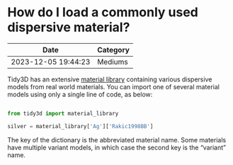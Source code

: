 # How do I load a commonly used dispersive material?

| Date       | Category    |
|------------|-------------|
| 2023-12-05 19:44:23 | Mediums |


Tidy3D has an extensive <a target="_blank" rel="noopener" href="https://docs.flexcompute.com/projects/tidy3d/en/latest/api.html#material-library">material library</a> containing various dispersive models from real world materials. You can import one of several material models using only a single line of code, as below: 



```python

from tidy3d import material_library

silver = material_library['Ag']['Rakic1998BB']

```



The key of the dictionary is the abbreviated material name. Some materials have multiple variant models, in which case the second key is the “variant” name.
